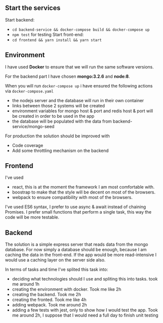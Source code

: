 ## Start the services

Start backend:
* `cd backend-service && docker-compose build && docker-compose up`
* `npm test` for testing
Start front-end:
* `cd frontend && yarn install && yarn start`

## Environment

I have used **Docker** to ensure that we will run the same software versions.

For the backend part I have chosen **mongo:3.2.6** and **node:8**.

When you will run `docker-compose up` i have ensured the following actions via `docker-compose.yaml`

* the nodejs server and the database will run in their own container
* links between those 2 systems will be created 
* environment variables for mongo host & port and redis host & port will be created in order to be used in the app
* the database will be populated with the data from backend-service/mongo-seed


For production the solution should be improved with
* Code coverage
* Add some throttling mechanism on the backend


## Frontend
I've used 
* react, this is at the moment the framework I am most comfortable with. 
* boostrap to make that the style will be decent on most of the browsers.
* webpack to ensure compatibility with most of the browsers.

I've used ES6 syntax, I prefer to use async & await instead of chaining Promises.
I prefer small functions that perform a single task, this way the code will be more testable.


## Backend
The solution is a simple express server that reads data from the mongo database.
For now simply a database should be enough, because I am caching the data in the front-end.
If the app would be more read-intensive I would use a caching layer on the server side also.


In terms of tasks and time I've splited this task into:
* deciding what technologies should I use and spliting this into tasks. took me around 1h
* creating the environment with docker. Took me like 2h
* creating the backend. Took me 2h
* creating the fronted. Took me like 4h
* adding webpack. Took me around 2h
* adding a few tests with jest, only to show how I would test the app. Took me around 2h, I suppose that I would need a full day to finish unit testing
